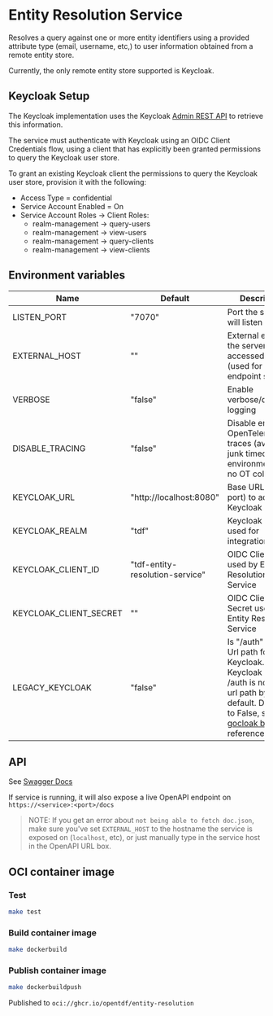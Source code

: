 # Entity Resolution Service

Resolves a query against one or more entity identifiers using a provided attribute type (email, username, etc,) to user information obtained from a remote entity store.

Currently, the only remote entity store supported is Keycloak.

## Keycloak Setup

The Keycloak implementation uses the Keycloak [Admin REST API](https://www.keycloak.org/docs-api/18.0/rest-api/index.html) to retrieve this information.

The service must authenticate with Keycloak using an OIDC Client Credentials flow, using a client that has explicitly been granted permissions to query the Keycloak user store.

To grant an existing Keycloak client the permissions to query the Keycloak user store, provision it with the following:

- Access Type = confidential
- Service Account Enabled = On
- Service Account Roles -> Client Roles:
  - realm-management -> query-users
  - realm-management -> view-users
  - realm-management -> query-clients
  - realm-management -> view-clients

## Environment variables

| Name                   | Default                         | Description                                                                                                                                                                                                   |
| ---------------------- | ------------------------------- | ------------------------------------------------------------------------------------------------------------------------------------------------------------------------------------------------------------- |
| LISTEN_PORT            | "7070"                          | Port the server will listen on                                                                                                                                                                                |
| EXTERNAL_HOST          | ""                              | External endpoint the server will be accessed from (used for OpenAPI endpoint serving)                                                                                                                        |
| VERBOSE                | "false"                         | Enable verbose/debug logging                                                                                                                                                                                  |
| DISABLE_TRACING        | "false"                         | Disable emitting OpenTelemetry traces (avoids junk timeouts if environment has no OT collector)                                                                                                               |
| KEYCLOAK_URL           | "http://localhost:8080"         | Base URL (host + port) to access Keycloak                                                                                                                                                                     |
| KEYCLOAK_REALM         | "tdf"                           | Keycloak Realm used for integration                                                                                                                                                                           |
| KEYCLOAK_CLIENT_ID     | "tdf-entity-resolution-service" | OIDC Client ID used by Entity Resolution Service                                                                                                                                                              |
| KEYCLOAK_CLIENT_SECRET | ""                              | OIDC Client Secret used by Entity Resolution Service                                                                                                                                                          |
| LEGACY_KEYCLOAK        | "false"                         | Is "/auth" in the Url path for Keycloak. e.g. Keycloak 17+ /auth is not in the url path by default. Defaults to False, see [gocloak bug](https://github.com/Nerzal/gocloak/issues/346) for reference/context. |

## API

See [Swagger Docs](./docs/swagger.yaml)

If service is running, it will also expose a live OpenAPI endpoint on `https://<service>:<port>/docs`

> NOTE: If you get an error about `not being able to fetch doc.json`, make sure you've set `EXTERNAL_HOST` to the hostname the service is exposed on (`localhost`, etc), or just manually type in the service host in the OpenAPI URL box.

## OCI container image

### Test

```sh
make test
```

### Build container image

```sh
make dockerbuild
```

### Publish container image

```sh
make dockerbuildpush
```

Published to `oci://ghcr.io/opentdf/entity-resolution`
